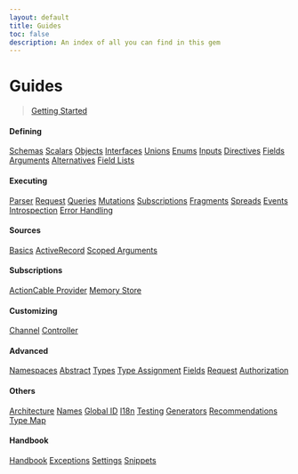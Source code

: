 ```yaml
---
layout: default
title: Guides
toc: false
description: An index of all you can find in this gem
---
```


# Guides

> [Getting Started](/getting-started.md)

<section id="guides">
  <section>
    <h4>Defining</h4>
    <nav>
      <a href="/guides/schemas">Schemas</a>
      <a href="/guides/scalars">Scalars</a>
      <a href="/guides/objects">Objects</a>
      <a href="/guides/interfaces">Interfaces</a>
      <a href="/guides/unions">Unions</a>
      <a href="/guides/enums">Enums</a>
      <a href="/guides/inputs">Inputs</a>
      <a href="/guides/directives">Directives</a>
      <a href="/guides/fields">Fields</a>
      <a href="/guides/arguments">Arguments</a>
      <a href="/guides/alternatives">Alternatives</a>
      <a href="/guides/field-lists">Field Lists</a>
    </nav>
  </section>

  <section>
    <h4>Executing</h4>
    <nav>
      <a href="/guides/parser">Parser</a>
      <a href="/guides/request">Request</a>
      <a href="/guides/queries">Queries</a>
      <a href="/guides/mutations">Mutations</a>
      <a href="/guides/subscriptions">Subscriptions</a>
      <a href="/guides/fragments">Fragments</a>
      <a href="/guides/spreads">Spreads</a>
      <a href="/guides/events">Events</a>
      <a href="/guides/introspection">Introspection</a>
      <a href="/guides/error-handling">Error Handling</a>
    </nav>
  </section>

  <section>
    <h4>Sources</h4>
    <nav>
      <a href="/guides/sources">Basics</a>
      <a href="/guides/sources/active-record">ActiveRecord</a>
      <a href="/guides/sources/scoped-arguments">Scoped Arguments</a>
    </nav>
    <h4>Subscriptions</h4>
    <nav>
      <a href="/guides/subscriptions/action-cable-provider">ActionCable Provider</a>
      <a href="/guides/subscriptions/memory-store">Memory Store</a>
    </nav>
    <h4>Customizing</h4>
    <nav>
      <a href="/guides/customizing/channel">Channel</a>
      <a href="/guides/customizing/controller">Controller</a>
    </nav>
  </section>

  <section>
    <h4>Advanced</h4>
    <nav>
      <a href="/guides/advanced/namespaces">Namespaces</a>
      <a href="/guides/advanced/abstract">Abstract</a>
      <a href="/guides/advanced/types">Types</a>
      <a href="/guides/advanced/type-assignment">Type Assignment</a>
      <a href="/guides/advanced/fields">Fields</a>
      <a href="/guides/advanced/request">Request</a>
      <a href="/guides/advanced/authorization">Authorization</a>
    </nav>
  </section>

  <section>
    <h4>Others</h4>
    <nav>
      <a href="/guides/architecture">Architecture</a>
      <a href="/guides/names">Names</a>
      <a href="/guides/global-id">Global ID</a>
      <a href="/guides/i18n">I18n</a>
      <a href="/guides/testing">Testing</a>
      <a href="/guides/generators">Generators</a>
      <a href="/guides/recommendations">Recommendations</a>
      <a href="/guides/type-map">Type Map</a>
    </nav>
  </section>

  <section>
    <h4>Handbook</h4>
    <nav>
      <a href="/handbook">Handbook</a>
      <a href="/handbook/exceptions">Exceptions</a>
      <a href="/handbook/settings">Settings</a>
      <a href="/handbook/snippets">Snippets</a>
    </nav>
  </section>
</section>
